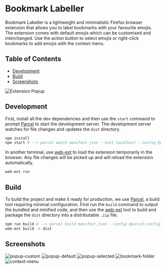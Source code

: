 # Bookmark Labeller
Bookmark Labeller is a lightweight and minimalistic Firefox browser extension that allows you to label bookmarks with your favourite emojis. The extension comes with default emojis which can be customised and interchanged. Use the action button to select emojis or right-click bookmarks to add emojis with the context menu.

## Table of Contents
- [Development](#development)
- [Build](#build)
- [Screenshots](#screenshots)

![Extension Popup](https://user-images.githubusercontent.com/24881448/198891524-3ccf0aef-33a3-4dc8-b3f1-a8a73562a5d1.jpg)

## Development
First, install all the dev dependencies and then use the `start` command to prompt [Parcel](https://parceljs.org/) to start the development server. The development server watches for file changes and updates the `dist` directory.
```sh
npm install
npm start # --> parcel watch manifest.json --host localhost --config @parcel/config-webextension
```

In another terminal, use [web-ext](https://github.com/mozilla/web-ext) to load the extension temporarily in the browser. Any file changes will be picked up and will reload the extension automatically.
```sh
web-ext run
```

## Build
To build the project and make it ready for production, we use [Parcel](https://parceljs.org/), a build tool requiring minimal configuration. First run the `build` command to output the bundled and minified code, and then use the [web-ext](https://github.com/mozilla/web-ext) tool to build and package the `dist` directory into a distributable `.zip` file.
```sh
npm run build # --> parcel build manifest.json --config @parcel/config-webextension
web-ext build -s dist
```

## Screenshots

![popup-custom](https://user-images.githubusercontent.com/24881448/198887894-02b00015-c09b-447f-b13a-0f26873101e4.png)
![popup-default](https://user-images.githubusercontent.com/24881448/198887895-47654d9a-1995-4c7a-9374-8ebe84715de0.png)
![popup-selected](https://user-images.githubusercontent.com/24881448/198887897-e4226be8-38f1-46dd-98d5-de232d9d5bcb.png)
![bookmark-folder](https://user-images.githubusercontent.com/24881448/198887101-0bbafa1d-650a-4fd8-b242-1cd8335bedc6.png)
![context-menu](https://user-images.githubusercontent.com/24881448/198887271-7e03ec9d-2373-409a-8439-a5c179a109e3.png)
